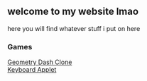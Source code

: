 ## welcome to my website lmao

here you will find whatever stuff i put on here



### Games
[Geometry Dash Clone](/yore/index.html)<br> 
[Keyboard Applet](/keyboard/index.html)
